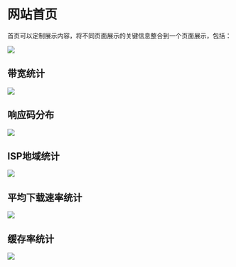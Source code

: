 # 网站首页
首页可以定制展示内容，将不同页面展示的关键信息整合到一个页面展示，包括：

![](https://docs.zhoudsh.com:9443/images/cdn/cdn_02.png)

## 带宽统计

![](https://docs.zhoudsh.com:9443/images/cdn/cdn_03.png)

## 响应码分布

![](https://docs.zhoudsh.com:9443/images/cdn/cdn_04.png)

## ISP地域统计

![](https://docs.zhoudsh.com:9443/images/cdn/cdn_05.png)

## 平均下载速率统计

![](https://docs.zhoudsh.com:9443/images/cdn/cdn_06.png)

## 缓存率统计

![](https://docs.zhoudsh.com:9443/images/cdn/cdn_07.png)

